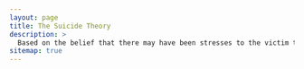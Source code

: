 ```yaml
---
layout: page
title: The Suicide Theory
description: >
  Based on the belief that there may have been stresses to the victim that were unknown to family and friends.
sitemap: true
---
```

